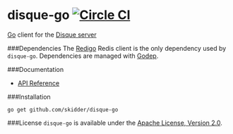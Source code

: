 # disque-go [![Circle CI](https://circleci.com/gh/skidder/disque-go.svg?style=svg)](https://circleci.com/gh/skidder/disque-go)

[Go](https://www.golang.org) client for the [Disque server](https://github.com/antirez/disque)

###Dependencies
The [Redigo](https://github.com/garyburd/redigo) Redis client is the only dependency used by `disque-go`. Dependencies are managed with [Godep](https://github.com/tools/godep).

###Documentation
 * [API Reference](http://godoc.org/github.com/skidder/disque-go/disque)

###Installation
```shell
go get github.com/skidder/disque-go
```

###License
`disque-go` is available under the [Apache License, Version 2.0](http://www.apache.org/licenses/LICENSE-2.0.html).
